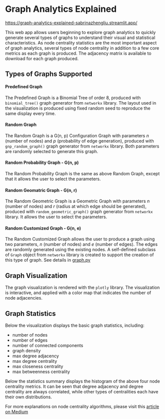 # Graph Analytics Explained

https://graph-analytics-explained-sabrinazhengliu.streamlit.app/

This web app allows users beginning to explore graph analytics to quickly generate several types of graphs to understand their visual and statistical characteristics. As node centrality statistics are the most important aspect of graph analytics, several types of node centrality in addition to a few core metrics as each graph is produced. The adjacency matrix is available to download for each graph produced. 

## Types of Graphs Supported
#### Predefined Graph
The Predefined Graph is a Binomial Tree of order 8, produced with `binomial_tree()` graph generator from `networkx` library. The layout used in the visualization is produced using fixed random seed to reproduce the same display every time. 

#### Random Graph
The Random Graph is a G(n, p) Configuration Graph with parameters *n* (number of nodes) and *p* (probability of edge generation), produced with `gnp_random_graph()` graph generator from `networkx` library. Both parameters are randomly selected to generate this graph.

#### Random Probability Graph - G(n, p)
The Random Probability Graph is the same as above Random Graph, except that it allows the user to select the parameters.

#### Random Geomatric Graph - G(n, r)
The Random Geometric Graph is a Geometric Graph with parameters *n* (number of nodes) and *r* (radius at which edge should be generated), produced with `random_geometric_graph()` graph generator from `networkx` library. It allows the user to select the parameters.

#### Random Customized Graph - G(n, e)
The Random Customized Graph allows the user to produce a graph using two parameters, *n* (number of nodes) and *e* (number of edges). The edges are randomly generated using the existing nodes. A self-defined subclass of `Graph` object from `networkx` library is created to support the creation of this type of graph. See details in [graph.py](graph.py)

## Graph Visualization
The graph visualization is rendered with the `plotly` library. The visualization is interactive, and applied with a color map that indicates the number of node adjacencies. 

## Graph Statistics
Below the visualization displays the basic graph statistics, including:
* number of nodes
* number of edges
* number of connected components
* graph density
* max degree adjacency
* max degree centrality
* max closeness centrality
* max betweenness centrality

Below the statistics summary displays the histogram of the above four node centrality metrics. It can be seen that degree adjacency and degree centrality are always correlated, while other types of centralities each have their own distributions. 

For more explanations on node centrality algorithms, please visit this 
[article on Medium](https://sabrinazhengliu.medium.com/node-centrality-algorithms-explained-491720a7a74e)
